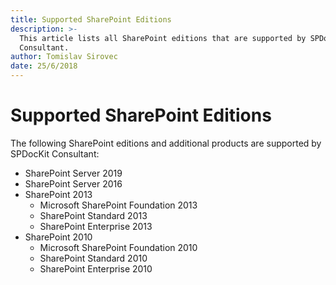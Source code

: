 ```yaml
---
title: Supported SharePoint Editions
description: >-
  This article lists all SharePoint editions that are supported by SPDocKit
  Consultant.
author: Tomislav Sirovec
date: 25/6/2018
---
```


# Supported SharePoint Editions

The following SharePoint editions and additional products are supported by SPDocKit Consultant:

* SharePoint Server 2019
* SharePoint Server 2016
* SharePoint 2013
  * Microsoft SharePoint Foundation 2013
  * SharePoint Standard 2013
  * SharePoint Enterprise 2013
* SharePoint 2010
  * Microsoft SharePoint Foundation 2010
  * SharePoint Standard 2010
  * SharePoint Enterprise 2010

